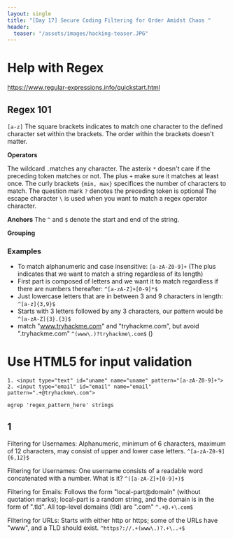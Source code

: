 ```yaml
---
layout: single
title: "[Day 17] Secure Coding Filtering for Order Amidst Chaos "
header:
  teaser: "/assets/images/hacking-teaser.JPG"
---
```


# Help with Regex
https://www.regular-expressions.info/quickstart.html


## Regex 101
```[a-z]```
The square brackets indicates to match one character to the defined character set within the brackets. 
The order within the brackets doesn't matter.  

**Operators**

The wildcard ```.```matches any character. 
The asterix ```*``` doesn't care if the preceding token matches or not.
The plus ```+``` make sure it matches at least once. 
The curly brackets ```{min, max}``` specifices the number of characters to match.
The question mark ```?``` denotes the preceding token is optional
The escape character ```\``` is used when you want to match a regex operator character.  

**Anchors**
The ```^``` and ```$``` denote the start and end of the string.

**Grouping**



### Examples
* To match alphanumeric and case insensitive: ```[a-zA-Z0-9]+``` (The plus indicates that we want to match a string regardless of its length)
* First part is composed of letters and we want it to match regardless if there are numbers thereafter:  ```^[a-zA-Z]+[0-9]*$```
* Just lowercase letters that are in between 3 and 9 characters in length: ```^[a-z]{3,9}$ ```
* Starts with 3 letters followed by any 3 characters, our pattern would be ```^[a-zA-Z]{3}.{3}$```
* match "www.tryhackme.com" and "tryhackme.com", but avoid ".tryhackme.com" ```^(www\.)?tryhackme\.com$``` ()

# Use HTML5 for input validation
```
1. <input type="text" id="uname" name="uname" pattern="[a-zA-Z0-9]+">
2. <input type="email" id="email" name="email" pattern=".+@tryhackme\.com">
```

```egrep 'regex_pattern_here' strings```

## 1
Filtering for Usernames: Alphanumeric, minimum of 6 characters, maximum of 12 characters, may consist of upper and lower case letters.
```^[a-zA-Z0-9]{6,12}$```

Filtering for Usernames: One username consists of a readable word concatenated with a number. What is it?
```^([a-zA-Z]+[0-9]+)$```

Filtering for Emails: Follows the form "local-part@domain" (without quotation marks); local-part is a random string, and the domain is in the form of "<domain name>.tld". All top-level domains (tld) are ".com"
```^.+@.+\.com$```

Filtering for URLs: Starts with either http or https; some of the URLs have "www", and a TLD should exist.
```^https?://.+(www\.)?.+\..+$```